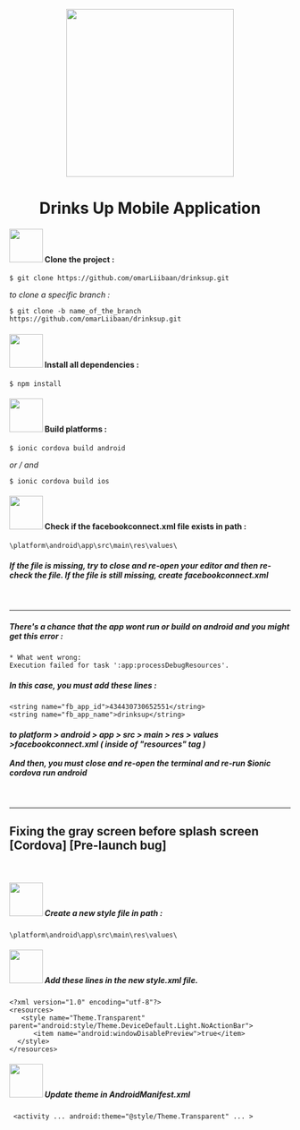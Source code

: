 <p align="center"><img width="300px" src="https://thumbs.gfycat.com/ImpracticalDistortedFeline-small.gif"></p>

<h1 align="center">Drinks Up Mobile Application</h1>

<h4><img width="60px" src="https://justinrae.ch/git_icons/step1.svg"> Clone the project :</h4>

```
$ git clone https://github.com/omarLiibaan/drinksup.git

```

<i>to clone a specific branch :</i>

```
$ git clone -b name_of_the_branch https://github.com/omarLiibaan/drinksup.git
```

<h4><img width="60px" src="https://justinrae.ch/git_icons/step2.svg"> Install all dependencies :</h4>

```
$ npm install
```

<h4><img width="60px" src="https://justinrae.ch/git_icons/step3.svg"> Build platforms :</h4>

```
$ ionic cordova build android
```

<i>or / and</i>

```
$ ionic cordova build ios
```

<h4><img width="60px" src="https://justinrae.ch/git_icons/step4.svg"> Check if the facebookconnect.xml file exists in path :</h4>

```
\platform\android\app\src\main\res\values\
```
<h5>If the file is missing, try to close and re-open your editor and then re-check the file. If the file is still missing, create facebookconnect.xml</h5>

<br>
<hr>

<h5>There's a chance that the app wont run or build on android and you might get this error :</h5>

```
* What went wrong:
Execution failed for task ':app:processDebugResources'.
```

<h5>In this case, you must add these lines :</h5>

```
<string name="fb_app_id">434430730652551</string>
<string name="fb_app_name">drinksup</string>
```

<h5>
  to <i>platform > android > app > src > main > res > values >facebookconnect.xml</i> ( inside of "resources" tag )
  <br><br>
  <i>And then, you must close and re-open the terminal and re-run $ionic cordova run android</i>
</h5>

<br>
<hr>

## Fixing the gray screen before splash screen [Cordova] [Pre-launch bug]
<br>

##### <img width="60px" src="https://justinrae.ch/git_icons/step1.svg"> Create a new style file in path :
```
\platform\android\app\src\main\res\values\
```
##### <img width="60px" src="https://justinrae.ch/git_icons/step2.svg"> Add these lines in the new style.xml file.
```
<?xml version="1.0" encoding="utf-8"?>
<resources>
   <style name="Theme.Transparent" parent="android:style/Theme.DeviceDefault.Light.NoActionBar">
      <item name="android:windowDisablePreview">true</item>
  </style>
</resources>
```
##### <img width="60px" src="https://justinrae.ch/git_icons/step3.svg"> Update theme in AndroidManifest.xml
```
 <activity ... android:theme="@style/Theme.Transparent" ... >
```

